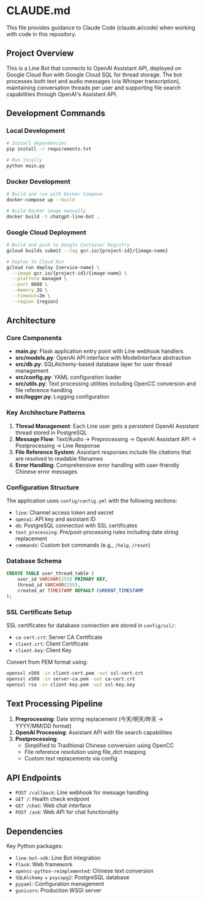 # CLAUDE.md

This file provides guidance to Claude Code (claude.ai/code) when working with code in this repository.

## Project Overview

This is a Line Bot that connects to OpenAI Assistant API, deployed on Google Cloud Run with Google Cloud SQL for thread storage. The bot processes both text and audio messages (via Whisper transcription), maintaining conversation threads per user and supporting file search capabilities through OpenAI's Assistant API.

## Development Commands

### Local Development
```bash
# Install dependencies
pip install -r requirements.txt

# Run locally
python main.py
```

### Docker Development
```bash
# Build and run with Docker Compose
docker-compose up --build

# Build Docker image manually
docker build -t chatgpt-line-bot .
```

### Google Cloud Deployment
```bash
# Build and push to Google Container Registry
gcloud builds submit --tag gcr.io/{project-id}/{image-name}

# Deploy to Cloud Run
gcloud run deploy {service-name} \
  --image gcr.io/{project-id}/{image-name} \
  --platform managed \
  --port 8080 \
  --memory 2G \
  --timeout=2m \
  --region {region}
```

## Architecture

### Core Components

- **main.py**: Flask application entry point with Line webhook handlers
- **src/models.py**: OpenAI API interface with ModelInterface abstraction
- **src/db.py**: SQLAlchemy-based database layer for user thread management
- **src/config.py**: YAML configuration loader
- **src/utils.py**: Text processing utilities including OpenCC conversion and file reference handling
- **src/logger.py**: Logging configuration

### Key Architecture Patterns

1. **Thread Management**: Each Line user gets a persistent OpenAI Assistant thread stored in PostgreSQL
2. **Message Flow**: Text/Audio → Preprocessing → OpenAI Assistant API → Postprocessing → Line Response
3. **File Reference System**: Assistant responses include file citations that are resolved to readable filenames
4. **Error Handling**: Comprehensive error handling with user-friendly Chinese error messages

### Configuration Structure

The application uses `config/config.yml` with the following sections:
- `line`: Channel access token and secret
- `openai`: API key and assistant ID
- `db`: PostgreSQL connection with SSL certificates
- `text_processing`: Pre/post-processing rules including date string replacement
- `commands`: Custom bot commands (e.g., `/help`, `/reset`)

### Database Schema

```sql
CREATE TABLE user_thread_table (
    user_id VARCHAR(255) PRIMARY KEY,
    thread_id VARCHAR(255),
    created_at TIMESTAMP DEFAULT CURRENT_TIMESTAMP
);
```

### SSL Certificate Setup

SSL certificates for database connection are stored in `config/ssl/`:
- `ca-cert.crt`: Server CA Certificate
- `client.crt`: Client Certificate  
- `client.key`: Client Key

Convert from PEM format using:
```bash
openssl x509 -in client-cert.pem -out ssl-cert.crt
openssl x509 -in server-ca.pem -out ca-cert.crt
openssl rsa -in client-key.pem -out ssl-key.key
```

## Text Processing Pipeline

1. **Preprocessing**: Date string replacement (今天/明天/昨天 → YYYY/MM/DD format)
2. **OpenAI Processing**: Assistant API with file search capabilities
3. **Postprocessing**: 
   - Simplified to Traditional Chinese conversion using OpenCC
   - File reference resolution using file_dict mapping
   - Custom text replacements via config

## API Endpoints

- `POST /callback`: Line webhook for message handling
- `GET /`: Health check endpoint
- `GET /chat`: Web chat interface
- `POST /ask`: Web API for chat functionality

## Dependencies

Key Python packages:
- `line-bot-sdk`: Line Bot integration
- `Flask`: Web framework
- `opencc-python-reimplemented`: Chinese text conversion
- `SQLAlchemy` + `psycopg2`: PostgreSQL database
- `pyyaml`: Configuration management
- `gunicorn`: Production WSGI server
